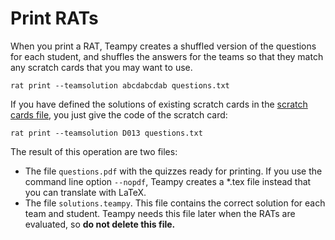 ---
---

# Print RATs

When you print a RAT, Teampy creates a shuffled version of the questions for
each student, and shuffles the answers for the teams so that they match any
scratch cards that you may want to use.

    rat print --teamsolution abcdabcdab questions.txt

If you have defined the solutions of existing scratch cards in the [scratch cards file](setup.html), you just give the code of the scratch card:

    rat print --teamsolution D013 questions.txt

The result of this operation are two files:

* The file `questions.pdf` with the quizzes ready for printing. If you use the command line option `--nopdf`, Teampy creates a *.tex file instead that you can translate with LaTeX.
* The file `solutions.teampy`. This file contains the correct solution for each team and student. Teampy needs this file later when the RATs are evaluated, so **do not delete this file.**
